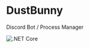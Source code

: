 # DustBunny
Discord Bot / Process Manager

![.NET Core](https://github.com/MattTheDev/DustBunny/workflows/.NET%20Core/badge.svg)